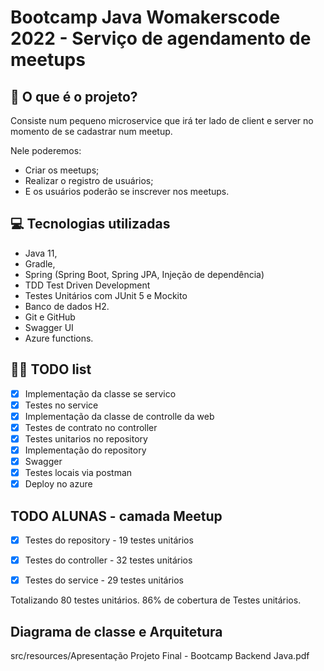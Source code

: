 # Bootcamp Java Womakerscode 2022 - Serviço de agendamento de meetups


## 🤔 O que é o projeto?

Consiste num pequeno microservice que irá ter lado de client e server no momento de se cadastrar num meetup.

Nele poderemos:
 - Criar os meetups;
 - Realizar o registro de usuários;
 - E os usuários poderão se inscrever nos meetups.


## 💻 Tecnologias utilizadas

 - Java 11,
 - Gradle,
 - Spring (Spring Boot, Spring JPA, Injeção de dependência)
 - TDD Test Driven Development
 - Testes Unitários com JUnit 5 e Mockito
 - Banco de dados H2.
 - Git e GitHub
 - Swagger UI
 - Azure functions.


## 👩‍💻 TODO list
- [x] Implementação da classe se servico
- [x] Testes no service 
- [x] Implementação da classe de controlle da web
- [x] Testes de contrato no controller 
- [x] Testes unitarios no repository 
- [x] Implementação do repository
- [x] Swagger
- [x] Testes locais via postman
- [x] Deploy no azure

## TODO ALUNAS - camada Meetup
- [x] Testes do repository - 19 testes unitários
- [x] Testes do controller - 32 testes unitários
- [x] Testes do service - 29 testes unitários


Totalizando 80 testes unitários.
86% de cobertura de Testes unitários.

##  Diagrama de classe e Arquitetura

src/resources/Apresentação Projeto Final - Bootcamp Backend Java.pdf


